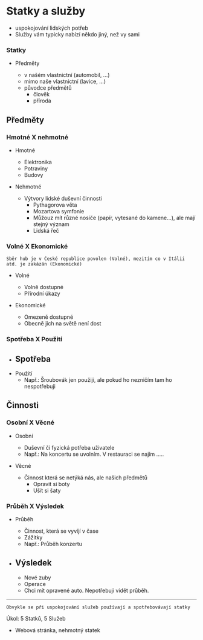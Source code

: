 # Statky a služby

-   uspokojování lidských potřeb
-   Služby vám typicky nabízí někdo jiný, než vy sami

### Statky

-   Předměty

    -   v našém vlastnictní (automobil, ...)
    -   mimo naše vlastnictní (lavice, ...)
    -   původce předmětů
        -   člověk
        -   příroda

## Předměty

### Hmotné X nehmotné

-   Hmotné

    -   Elektronika
    -   Potraviny
    -   Budovy

-   Nehmotné
    -   Výtvory lidské duševní činnosti
        -   Pythagorova věta
        -   Mozartova symfonie
        -   Můžouz mít různé nosiče (papír, vytesané do kamene...), ale mají stejný význam
        -   Lidská řeč

### Volné X Ekonomické

    Sběr hub je v České republice povolen (Volné), mezitím co v Itálii atd. je zakázán (Ekonomické)

-   Volné

    -   Volně dostupné
    -   Přírodní úkazy

-   Ekonomické
    -   Omezeně dostupné
    -   Obecně jich na světě není dost

### Spotřeba X Použití

-   ## Spotřeba
-   Použití
    -   Např.: Šroubovák jen použiji, ale pokud ho nezničím tam ho nespotřebuji

## Činnosti

### Osobní X Věcné

-   Osobní

    -   Duševní či fyzická potřeba uživatele
    -   Např.: Na koncertu se uvolním. V restauraci se najím .....

-   Věcné
    -   Činnost která se netýká nás, ale našich předmětů
        -   Opravit si boty
        -   Ušít si šaty

### Průběh X Výsledek

-   Průběh

    -   Činnost, která se vyvíjí v čase
    -   Zážitky
    -   Např.: Průběh konzertu

-   ## Výsledek
    -   Nové zuby
    -   Operace
    -   Chci mít opravené auto. Nepotřebuji vidět průběh.

---

    Obvykle se při uspokojování služeb používají a spotřebovávají statky

Úkol: 5 Statků, 5 Služeb

-   Webová stránka, nehmotný statek
